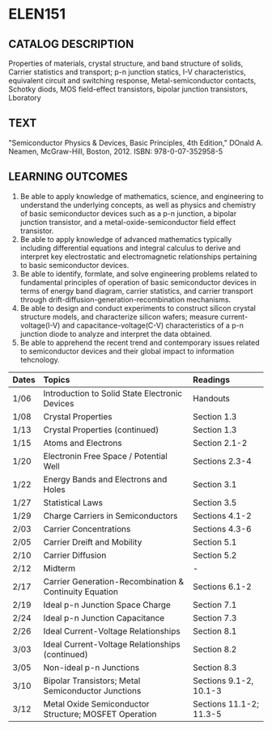 # ELEN151

## CATALOG DESCRIPTION
Properties of materials, crystal structure, and band structure of solids, Carrier statistics and transport; p-n junction statics, I-V characteristics, equivalent circuit and switching response, Metal-semiconductor contacts, Schotky diods, MOS field-effect transistors, bipolar junction transistors, Lboratory

## TEXT
"Semiconductor Physics & Devices, Basic Principles, 4th Edition," DOnald A. Neamen, McGraw-Hill, Boston, 2012. ISBN: 978-0-07-352958-5

## LEARNING OUTCOMES
1. Be able to apply knowledge of mathematics, science, and engineering to understand the underlying concepts, as well as physics and chemistry of basic semiconductor devices such as a p-n junction, a bipolar junction transistor, and a metal-oxide-semiconductor field effect transistor.
2. Be able to apply knowledge of advanced mathematics typically including differential equations and integral calculus to derive and interpret key electrostatic and electromagnetic relationships pertaining to basic semiconductor devices.
3. Be able to identify, formlate, and solve engineering problems related to fundamental principles of operation of basic semiconductor devices in terms of energy band diagram, carrier statistics, and carrier transport through drift-diffusion-generation-recombination mechanisms.
4. Be able to design and conduct experiments to construct silicon crystal structure models, and characterize silicon wafers; measure current-voltage(I-V) and capacitance-voltage(C-V) characteristics of a p-n junction diode to analyze and interpret the data obtained.
5. Be able to apprehend the recent trend and contemporary issues related to semiconductor devices and their global impact to information tehcnology.

| Dates | Topics | Readings |
| :---- | :----- | :------- |
| 1/06 | Introduction to Solid State Electronic Devices | Handouts |
| 1/08 | Crystal Properties | Section 1.3 |
| 1/13 | Crystal Properties (continued) | Section 1.3 |
| 1/15 | Atoms and Electrons | Section 2.1-2 |
| 1/20 | Electronin Free Space / Potential Well | Sections 2.3-4 |
| 1/22 | Energy Bands and Electrons and Holes | Section 3.1 |
| 1/27 | Statistical Laws | Section 3.5 |
| 1/29 | Charge Carriers in Semiconductors | Sections 4.1-2 |
| 2/03 | Carrier Concentrations | Sections 4.3-6 |
| 2/05 | Carrier Dreift and Mobility | Section 5.1 |
| 2/10 | Carrier Diffusion | Section 5.2 |
| 2/12 | Midterm | - |
| 2/17 | Carrier Generation-Recombination & Continuity Equation | Sections 6.1-2 |
| 2/19 | Ideal p-n Junction Space Charge | Section 7.1 |
| 2/24 | Ideal p-n Junction Capacitance | Section 7.3 |
| 2/26 | Ideal Current-Voltage Relationships | Section 8.1 |
| 3/03 | Ideal Current-Voltage Relationships (continued) | Section 8.2 |
| 3/05 | Non-ideal p-n Junctions | Section 8.3 |
| 3/10 | Bipolar Transistors; Metal Semiconductor Junctions | Sections 9.1-2, 10.1-3 |
| 3/12 | Metal Oxide Semiconductor Structure; MOSFET Operation | Sections 11.1-2; 11.3-5 |

